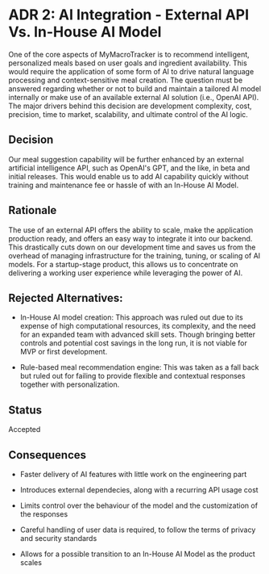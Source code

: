 # ADR 2: AI Integration - External API Vs. In-House AI Model
One of the core aspects of MyMacroTracker is to recommend intelligent, personalized meals based on user goals and ingredient availability. This would require the application of some form of AI to drive natural language processing and context-sensitive meal creation. The question must be answered regarding whether or not to build and maintain a tailored AI model internally or make use of an available external AI solution (i.e., OpenAI API). The major drivers behind this decision are development complexity, cost, precision, time to market, scalability, and ultimate control of the AI logic.

## Decision 
Our meal suggestion capability will be further enhanced by an external artificial intelligence API, such as OpenAI's GPT, and the like, in beta and initial releases. This would enable us to add AI capability quickly without training and maintenance fee or hassle of with an In-House AI Model.

## Rationale 
The use of an external API offers the ability to scale, make the application production ready, and offers an easy way to integrate it into our backend. This drastically cuts down on our development time and saves us from the overhead of managing infrastructure for the training, tuning, or scaling of AI models. For a startup-stage product, this allows us to concentrate on delivering a working user experience while leveraging the power of AI.

## Rejected Alternatives:

- In-House AI model creation: This approach was ruled out due to its expense of high computational resources, its complexity, and the need for an expanded team with advanced skill sets. Though bringing better controls and potential cost savings in the long run, it is not viable for MVP or first development.

- Rule-based meal recommendation engine: This was taken as a fall back but ruled out for failing to provide flexible and contextual responses together with personalization.

## Status
Accepted

## Consequences
- Faster delivery of AI features with little work on the engineering part 

- Introduces external dependecies, along with a recurring API usage cost

- Limits control over the behaviour of the model and the customization of the responses 

- Careful handling of user data is required, to follow the terms of privacy and security standards

- Allows for a possible transition to an In-House AI Model as the product scales
